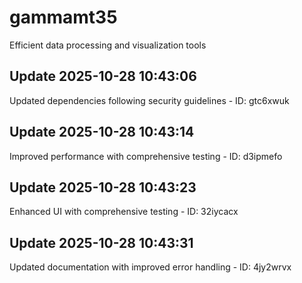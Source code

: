 # gammamt35
Efficient data processing and visualization tools

## Update 2025-10-28 10:43:06
Updated dependencies following security guidelines - ID: gtc6xwuk


## Update 2025-10-28 10:43:14
Improved performance with comprehensive testing - ID: d3ipmefo


## Update 2025-10-28 10:43:23
Enhanced UI with comprehensive testing - ID: 32iycacx


## Update 2025-10-28 10:43:31
Updated documentation with improved error handling - ID: 4jy2wrvx

